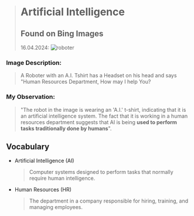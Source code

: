 
> # Artificial Intelligence
>
> ## Found on Bing Images 
> 16.04.2024:
> ![roboter](https://chappatte.com/sites/default/files/styles/thumb/public/2023-05/L230503ce-small.jpg?itok=6Yj04ccZ)

 ### Image Description: 
 >A Roboter with an A.I. Tshirt has a Headset on his head and says "Human Resources Department, How may I help You?

 ### My Observation:
 > "The robot in the image is wearing an 'A.I.' t-shirt, indicating that it is an artificial intelligence system. The fact that it is working in a human resources department suggests that AI is being **used to perform tasks traditionally done by humans**".

 ## Vocabulary

 - Artificial Intelligence (AI)
   > Computer systems designed to perform tasks that normally require human intelligence.
- Human Resources (HR)
  > The department in a company responsible for hiring, training, and managing employees.